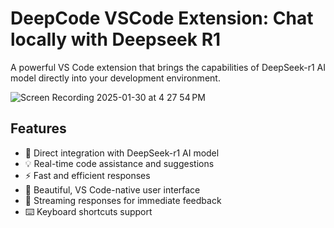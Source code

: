 # DeepCode VSCode Extension: Chat locally with Deepseek R1

A powerful VS Code extension that brings the capabilities of DeepSeek-r1 AI model directly into your development environment.

![Screen Recording 2025-01-30 at 4 27 54 PM](https://github.com/user-attachments/assets/3226c690-8849-41a8-9a7b-18e238a791ce)

## Features

- 🤖 Direct integration with DeepSeek-r1 AI model
- 💡 Real-time code assistance and suggestions
- ⚡ Fast and efficient responses
- 🎨 Beautiful, VS Code-native user interface
- 🔄 Streaming responses for immediate feedback
- ⌨️ Keyboard shortcuts support

